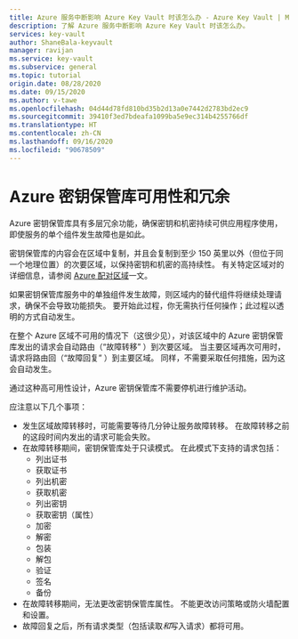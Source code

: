 ```yaml
---
title: Azure 服务中断影响 Azure Key Vault 时该怎么办 - Azure Key Vault | Microsoft Docs
description: 了解 Azure 服务中断影响 Azure Key Vault 时该怎么办。
services: key-vault
author: ShaneBala-keyvault
manager: ravijan
ms.service: key-vault
ms.subservice: general
ms.topic: tutorial
origin.date: 08/28/2020
ms.date: 09/15/2020
ms.author: v-tawe
ms.openlocfilehash: 04d44d78fd810bd35b2d13a0e7442d2783bd2ec9
ms.sourcegitcommit: 39410f3ed7bdeafa1099ba5e9ec314b4255766df
ms.translationtype: HT
ms.contentlocale: zh-CN
ms.lasthandoff: 09/16/2020
ms.locfileid: "90678509"
---
```

# <a name="azure-key-vault-availability-and-redundancy"></a>Azure 密钥保管库可用性和冗余

Azure 密钥保管库具有多层冗余功能，确保密钥和机密持续可供应用程序使用，即使服务的单个组件发生故障也是如此。

密钥保管库的内容会在区域中复制，并且会复制到至少 150 英里以外（但位于同一个地理位置）的次要区域，以保持密钥和机密的高持续性。 有关特定区域对的详细信息，请参阅 [Azure 配对区域](../../best-practices-availability-paired-regions.md)一文。

如果密钥保管库服务中的单独组件发生故障，则区域内的替代组件将继续处理请求，确保不会导致功能损失。 要开始此过程，你无需执行任何操作；此过程以透明的方式自动发生。

在整个 Azure 区域不可用的情况下（这很少见），对该区域中的 Azure 密钥保管库发出的请求会自动路由（“故障转移”  ）到次要区域。 当主要区域再次可用时，请求将路由回（“故障回复”  ）到主要区域。 同样，不需要采取任何措施，因为这会自动发生。

通过这种高可用性设计，Azure 密钥保管库不需要停机进行维护活动。

应注意以下几个事项：

* 发生区域故障转移时，可能需要等待几分钟让服务故障转移。 在故障转移之前的这段时间内发出的请求可能会失败。
* 在故障转移期间，密钥保管库处于只读模式。 在此模式下支持的请求包括：
  * 列出证书
  * 获取证书
  * 列出机密
  * 获取机密
  * 列出密钥
  * 获取密钥（属性）
  * 加密
  * 解密
  * 包装
  * 解包
  * 验证
  * 签名
  * 备份
* 在故障转移期间，无法更改密钥保管库属性。 不能更改访问策略或防火墙配置和设置。
* 故障回复之后，所有请求类型（包括读取*和*写入请求）都将可用。

